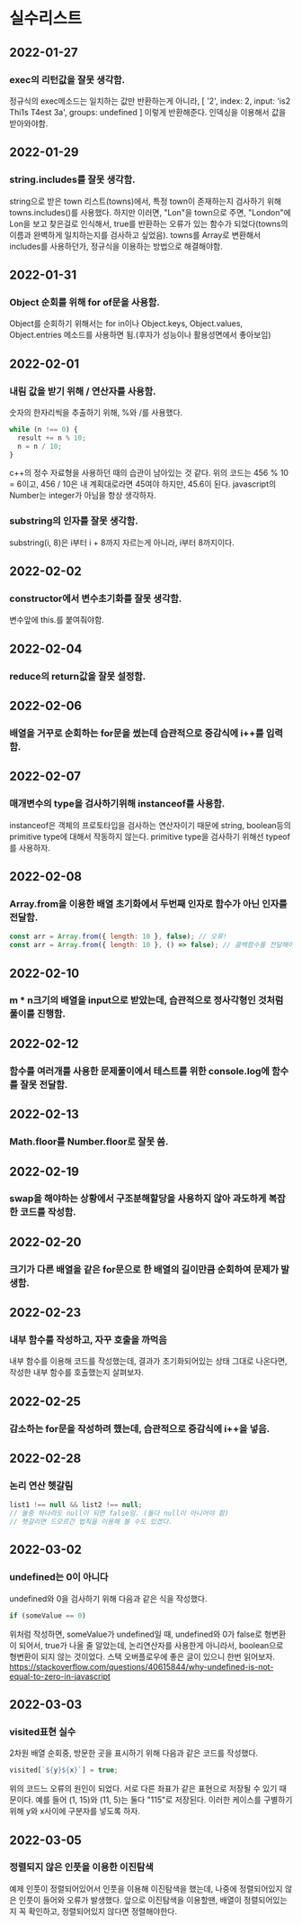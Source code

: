 # 실수리스트

## 2022-01-27

### exec의 리턴값을 잘못 생각함.

정규식의 exec메소드는 일치하는 값만 반환하는게 아니라, [ '2', index: 2, input: 'is2 Thi1s T4est 3a', groups: undefined ] 이렇게 반환해준다. 인덱싱을 이용해서 값을 받아와야함.

## 2022-01-29

### string.includes를 잘못 생각함.

string으로 받은 town 리스트(towns)에서, 특정 town이 존재하는지 검사하기 위해 towns.includes()를 사용했다. 하지만 이러면, "Lon"을 town으로 주면, "London"에 Lon을 보고 찾은걸로 인식해서, true를 반환하는 오류가 있는 함수가 되었다(towns의 이름과 완벽하게 일치하는지를 검사하고 싶었음). towns를 Array로 변환해서 includes를 사용하던가, 정규식을 이용하는 방법으로 해결해야함.

## 2022-01-31

### Object 순회를 위해 for of문을 사용함.

Object를 순회하기 위해서는 for in이나 Object.keys, Object.values, Object.entries 메소드를 사용하면 됨.(후자가 성능이나 활용성면에서 좋아보임)

## 2022-02-01

### 내림 값을 받기 위해 / 연산자를 사용함.

숫자의 한자리씩을 추출하기 위해, %와 /를 사용했다.

```js
while (n !== 0) {
  result += n % 10;
  n = n / 10;
}
```

c++의 정수 자료형을 사용하던 때의 습관이 남아있는 것 같다. 위의 코드는 456 % 10 = 6이고, 456 / 10은 내 계획대로라면 45여야 하지만, 45.6이 된다. javascript의 Number는 integer가 아님을 항상 생각하자.

### substring의 인자를 잘못 생각함.

substring(i, 8)은 i부터 i + 8까지 자르는게 아니라, i부터 8까지이다.

## 2022-02-02

### constructor에서 변수초기화를 잘못 생각함.

변수앞에 this.를 붙여줘야함.

## 2022-02-04

### reduce의 return값을 잘못 설정함.

## 2022-02-06

### 배열을 거꾸로 순회하는 for문을 썼는데 습관적으로 증감식에 i++를 입력함.

## 2022-02-07

### 매개변수의 type을 검사하기위해 instanceof를 사용함.

instanceof은 객체의 프로토타입을 검사하는 연산자이기 때문에 string, boolean등의 primitive type에 대해서 작동하지 않는다. primitive type을 검사하기 위해선 typeof를 사용하자.

## 2022-02-08

### Array.from을 이용한 배열 초기화에서 두번째 인자로 함수가 아닌 인자를 전달함.

```js
const arr = Array.from({ length: 10 }, false); // 오류!
const arr = Array.from({ length: 10 }, () => false); // 콜백함수를 전달해야한다.
```

## 2022-02-10

### m \* n크기의 배열을 input으로 받았는데, 습관적으로 정사각형인 것처럼 풀이를 진행함.

## 2022-02-12

### 함수를 여러개를 사용한 문제풀이에서 테스트를 위한 console.log에 함수를 잘못 전달함.

## 2022-02-13

### Math.floor를 Number.floor로 잘못 씀.

## 2022-02-19

### swap을 해야하는 상황에서 구조분해할당을 사용하지 않아 과도하게 복잡한 코드를 작성함.

## 2022-02-20

### 크기가 다른 배열을 같은 for문으로 한 배열의 길이만큼 순회하여 문제가 발생함.

## 2022-02-23

### 내부 함수를 작성하고, 자꾸 호출을 까먹음

내부 함수를 이용해 코드를 작성했는데, 결과가 초기화되어있는 상태 그대로 나온다면, 작성한 내부 함수를 호출했는지 살펴보자.

## 2022-02-25

### 감소하는 for문을 작성하려 했는데, 습관적으로 증감식에 i++을 넣음.

## 2022-02-28

### 논리 연산 헷갈림

```js
list1 !== null && list2 !== null;
// 둘중 하나라도 null이 되면 false임. (둘다 null이 아니어야 함)
// 헷갈리면 드모르간 법칙을 이용해 볼 수도 있겠다.
```

## 2022-03-02

### undefined는 0이 아니다

undefined와 0을 검사하기 위해 다음과 같은 식을 작성했다.

```js
if (someValue == 0)
```

위처럼 작성하면, someValue가 undefined일 때, undefined와 0가 false로 형변환이 되어서, true가 나올 줄 알았는데, 논리연산자를 사용한게 아니라서, boolean으로 형변환이 되지 않는 것이었다. 스택 오버플로우에 좋은 글이 있으니 한번 읽어보자. https://stackoverflow.com/questions/40615844/why-undefined-is-not-equal-to-zero-in-javascript

## 2022-03-03

### visited표현 실수

2차원 배열 순회중, 방문한 곳을 표시하기 위해 다음과 같은 코드를 작성했다.

```js
visited[`${y}${x}`] = true;
```

위의 코드느 오류의 원인이 되었다. 서로 다른 좌표가 같은 표현으로 저장될 수 있기 때문이다. 예를 들어 (1, 15)와 (11, 5)는 둘다 "115"로 저장된다. 이러한 케이스를 구별하기 위해 y와 x사이에 구분자를 넣도록 하자.

## 2022-03-05

### 정렬되지 않은 인풋을 이용한 이진탐색

예제 인풋이 정렬되어있어서 인풋을 이용해 이진탐색을 했는데, 나중에 정렬되어있지 않은 인풋이 들어와 오류가 발생했다. 앞으로 이진탐색을 이용할땐, 배열이 정렬되어있는지 꼭 확인하고, 정렬되어있지 않다면 정렬해야한다.
